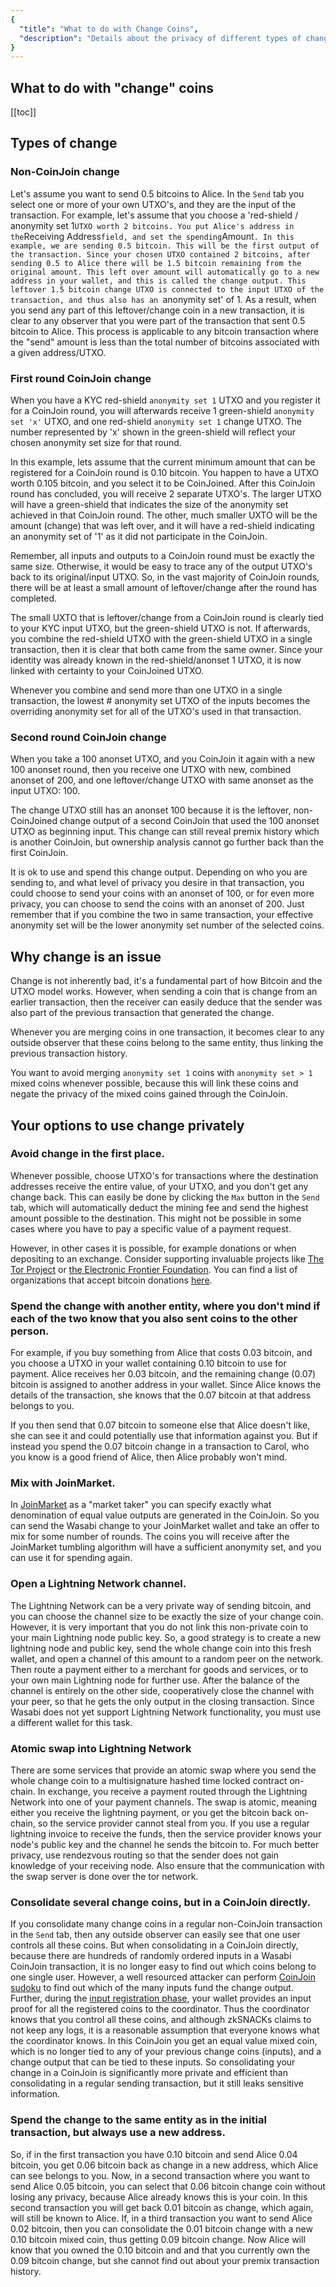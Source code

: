 ```yaml
---
{
  "title": "What to do with Change Coins",
  "description": "Details about the privacy of different types of change and strategies for using them. This is the Wasabi documentation, an archive of knowledge about the open-source, non-custodial and privacy-focused Bitcoin wallet for desktop."
}
---
```


## What to do with "change" coins

[[toc]]


## Types of change

### Non-CoinJoin change

Let's assume you want to send 0.5 bitcoins to Alice. In the `Send` tab you select one or more of your own UTXO's, and they are the input of the transaction. For example, let's assume that you choose a 'red-shield / anonymity set 1` UTXO worth 2 bitcoins.
You put Alice's address in the `Receiving Address` field, and set the spending `Amount`. In this example, we are sending 0.5 bitcoin. This will be the first output of the transaction.
Since your chosen UTXO contained 2 bitcoins, after sending 0.5 to Alice there will be 1.5 bitcoin remaining from the original amount. This left over amount will automatically go to a new address in your wallet, and this is called the change output.
This leftover 1.5 bitcoin change UTXO is connected to the input UTXO of the transaction, and thus also has an `anonymity set' of 1.
As a result, when you send any part of this leftover/change coin in a new transaction, it is clear to any observer that you were part of the transaction that sent 0.5 bitcoin to Alice.
This process is applicable to any bitcoin transaction where the "send" amount is less than the total number of bitcoins associated with a given address/UTXO. 

### First round CoinJoin change

When you have a KYC red-shield `anonymity set 1` UTXO and you register it for a CoinJoin round, you will afterwards receive 1 green-shield `anonymity set 'x'` UTXO, and one red-shield `anonymity set 1` change UTXO. The number represented by 'x' shown in the green-shield will reflect your chosen anonymity set size for that round.

In this example, lets assume that the current minimum amount that can be registered for a CoinJoin round is
0.10 bitcoin. You happen to have a UTXO worth 0.105 bitcoin, and you select it to be CoinJoined. After this CoinJoin round has concluded, you will receive 2 separate UTXO's. The larger UTXO will have a green-shield that indicates the size of the anonymity set achieved in that CoinJoin round. The other, much smaller UXTO will be the amount (change) that was left over, and it will have a red-shield indicating an anonymity set of '1' as it did not participate in the CoinJoin. 

Remember, all inputs and outputs to a CoinJoin round must be exactly the same size. Otherwise, it would be easy to trace any of the output UTXO's back to its original/input UTXO. So, in the vast majority of CoinJoin rounds, there will be at least a small amount of leftover/change after the round has completed.

The small UXTO that is leftover/change from a CoinJoin round is clearly tied to your KYC input UTXO, but the green-shield UTXO is not. If afterwards, you combine the red-shield UTXO with the green-shield UTXO in a single transaction, then it is clear that both came from the same owner. Since your identity was already known in the red-shield/anonset 1 UTXO, it is now linked with certainty to your CoinJoined UTXO.

Whenever you combine and send more than one UTXO in a single transaction, the lowest # anonymity set UTXO of the inputs becomes the overriding anonymity set for all of the UTXO's used in that transaction.


### Second round CoinJoin change

When you take a 100 anonset UTXO, and you CoinJoin it again with a new 100 anonset round, then you receive one UTXO with new, combined anonset of 200, and one leftover/change UTXO with same anonset as the input UTXO: 100.

The change UTXO still has an anonset 100 because it is the leftover, non-CoinJoined change output of a second CoinJoin that used the 100 anonset UTXO as beginning input.
This change can still reveal premix history which is another CoinJoin, but ownership analysis cannot go further back than the first CoinJoin.

It is ok to use and spend this change output. Depending on who you are sending to, and what level of privacy you desire in that transaction, you could choose to send your coins with an anonset of 100, or for even more privacy, you can choose to send the coins with an anonset of 200. Just remember that if you combine the two in same transaction, your effective anonymity set will be the lower anonymity set number of the selected coins. 

## Why change is an issue

Change is not inherently bad, it's a fundamental part of how Bitcoin and the UTXO model works.
However, when sending a coin that is change from an earlier transaction, then the receiver can easily deduce that the sender was also part of the previous transaction that generated the change.

Whenever you are merging coins in one transaction, it becomes clear to any outside observer that these coins belong to the same entity, thus linking the previous transaction history.

You want to avoid merging `anonymity set 1` coins with `anonymity set > 1` mixed coins whenever possible, because this will link these coins and negate the privacy of the mixed coins gained through the CoinJoin.

## Your options to use change privately

### Avoid change in the first place.
Whenever possible, choose UTXO's for transactions where the destination addresses receive the entire value, of your UTXO, and you don't get any change back.
This can easily be done by clicking the `Max` button in the `Send` tab, which will automatically deduct the mining fee and send the highest amount possible to the destination.
This might not be possible in some cases where you have to pay a specific value of a payment request.

However, in other cases it is possible, for example donations or when depositing to an exchange.
Consider supporting invaluable projects like [The Tor Project](https://donate.torproject.org/cryptocurrency) or [the Electronic Frontier Foundation](https://supporters.eff.org/donate/donate). You can find a list of organizations that accept bitcoin donations [here](https://en.bitcoin.it/wiki/Donation-accepting_organizations_and_projects).

### Spend the change with another entity, where you don't mind if each of the two know that you also sent coins to the other person.
For example, if you buy something from Alice that costs 0.03 bitcoin, and you choose a
UTXO in your wallet containing 0.10 bitcoin to use for payment. Alice receives her 0.03 bitcoin, and the remaining change (0.07) bitcoin is assigned to another address in your wallet. Since Alice knows the details of the transaction, she knows that the 0.07 bitcoin at that address belongs to you. 

If you then send that 0.07 bitcoin to someone else that Alice doesn't like, she can see it and could potentially use that information against you. But if instead you spend the 0.07 bitcoin change in a transaction to Carol, who you know is a good friend of Alice, then Alice probably won't mind.

### Mix with JoinMarket.
In [JoinMarket](https://github.com/JoinMarket-Org/joinmarket-clientserver) as a "market taker" you can specify exactly what denomination of equal value outputs are generated in the CoinJoin.
So you can send the Wasabi change to your JoinMarket wallet and take an offer to mix for some number of rounds.
The coins you will receive after the JoinMarket tumbling algorithm will have a sufficient anonymity set, and you can use it for spending again.

### Open a Lightning Network channel.
The Lightning Network can be a very private way of sending bitcoin, and you can choose the channel size to be exactly the size of your change coin.
However, it is very important that you do not link this non-private coin to your main Lightning node public key.
So, a good strategy is to create a new lightning node and public key, send the whole change coin into this fresh wallet, and open a channel of this amount to a random peer on the network.
Then route a payment either to a merchant for goods and services, or to your own main Lightning node for further use.
After the balance of the channel is entirely on the other side, cooperatively close the channel with your peer, so that he gets the only output in the closing transaction.
Since Wasabi does not yet support Lightning Network functionality, you must use a different wallet for this task.

### Atomic swap into Lightning Network
There are some services that provide an atomic swap where you send the whole change coin to a multisignature hashed time locked contract on-chain.
In exchange, you receive a payment routed through the Lightning Network into one of your payment channels.
The swap is atomic, meaning either you receive the lightning payment, or you get the bitcoin back on-chain, so the service provider cannot steal from you.
If you use a regular lightning invoice to receive the funds, then the service provider knows your node's public key and the channel he sends the bitcoin to.
For much better privacy, use rendezvous routing so that the sender does not gain knowledge of your receiving node.
Also ensure that the communication with the swap server is done over the tor network.

### Consolidate several change coins, but in a CoinJoin directly.
If you consolidate many change coins in a regular non-CoinJoin transaction in the `Send` tab, then any outside observer can easily see that one user controls all these coins.
But when consolidating in a CoinJoin directly, because there are hundreds of randomly ordered inputs in a Wasabi CoinJoin transaction, it is no longer easy to find out which coins belong to one single user.
However, a well resourced attacker can perform [CoinJoin sudoku](/FAQ/FAQ-GeneralBitcoinPrivacy.md#what-is-a-coinjoin-sudoku) to find out which of the many inputs fund the change output.
Further, during the [input registration phase](/FAQ/FAQ-UseWasabi.md#what-is-happening-in-the-input-registration-phase), your wallet provides an input proof for all the registered coins to the coordinator.
Thus the coordinator knows that you control all these coins, and although zkSNACKs claims to not keep any logs, it is a reasonable assumption that everyone knows what the coordinator knows.
In this CoinJoin you get an equal value mixed coin, which is no longer tied to any of your previous change coins (inputs), and a change output that can be tied to these inputs.
So consolidating your change in a CoinJoin is significantly more private and efficient than consolidating in a regular sending transaction, but it still leaks sensitive information.

### Spend the change to the same entity as in the initial transaction, but always use a new address.
So, if in the first transaction you have 0.10 bitcoin and send Alice 0.04 bitcoin, you get 0.06 bitcoin back as change in a new address, which Alice can see belongs to you.
Now, in a second transaction where you want to send Alice 0.05 bitcoin, you can select that 0.06 bitcoin change coin without losing any privacy, because Alice already knows this is your coin.
In this second transaction you will get back 0.01 bitcoin as change, which again, will still be known to Alice.
If, in a third transaction you want to send Alice 0.02 bitcoin, then you can consolidate the 0.01 bitcoin change with a new 0.10 bitcoin mixed coin, thus getting 0.09 bitcoin change.
Now Alice will know that you owned the 0.10 bitcoin and and that you currently own the 0.09 bitcoin change, but she cannot find out about your premix transaction history.
